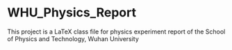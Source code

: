# WHU_Physics_Report
This project is a LaTeX class file for physics experiment report of the School of Physics and Technology, Wuhan University
